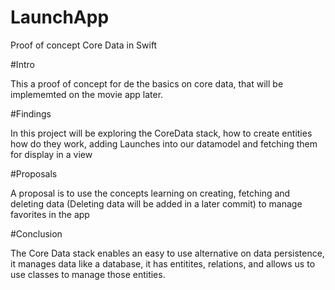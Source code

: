 # LaunchApp
Proof of concept Core Data in Swift

#Intro

This a proof of concept for de the basics on core data, that will be implememted on the movie app later.

#Findings

In this project will be exploring the CoreData stack, how to create entities how do they work, adding Launches into our datamodel and fetching them for display in a view

#Proposals

A proposal is to use the concepts learning on creating, fetching and deleting data (Deleting data will be added in a later commit) to manage favorites in the app

#Conclusion

The Core Data stack enables an easy to use alternative on data persistence, it manages data like a database, it has entitites, relations, and allows us to use classes to manage those entities.
